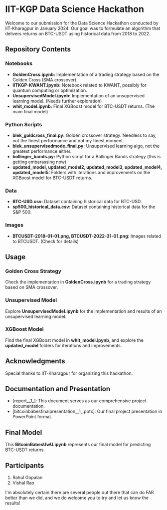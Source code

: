 # IIT-KGP Data Science Hackathon

Welcome to our submission for the Data Science Hackathon conducted by IIT-Kharagpur in January 2024. Our goal was to formulate an algorithm that delivers returns on BTC-USDT using historical data from 2018 to 2022.

## Repository Contents

### Notebooks
- **GoldenCross.ipynb:** Implementation of a trading strategy based on the Golden Cross (SMA crossover).
- **IITKGP-KWANT.ipynb:** Notebook related to KWANT, possibly for quantum computing or optimization.
- **UnsupervisedModel.ipynb:** Implementation of an unsupervised learning model. (Needs further exploration)
- **whit_model.ipynb:** Final XGBoost model for BTC-USDT returns. (The main final model)

### Python Scripts
- **blek_goldcross_final.py:** Golden crossover strategy. Needless to say, not the finest performance and not my finest moment.
- **blek_unsupervisedmode_final.py:** Unsupervised learning algo, not the greatest performance either.
- **bollinger_bands.py:** Python script for a Bollinger Bands strategy (this is getting embarassing now)
- **updated_model, updated_model2, updated_model3, updated_model4, updated_model5:** Folders with iterations and improvements on the XGBoost model for BTC-USDT returns.

### Data
- **BTC-USD.csv:** Dataset containing historical data for BTC-USD.
- **sp500_historical_data.csv:** Dataset containing historical data for the S&P 500.

### Images
- **BTCUSDT-2018-01-01.png, BTCUSDT-2022-31-01.png:** Images related to BTCUSDT. (Check for details)

## Usage

### Golden Cross Strategy
Check the implementation in **GoldenCross.ipynb** for a trading strategy based on SMA crossover.

### Unsupervised Model
Explore **UnsupervisedModel.ipynb** for the implementation and results of an unsupervised learning model.

### XGBoost Model
Find the final XGBoost model in **whit_model.ipynb**, and explore the **updated_model** folders for iterations and improvements.

## Acknowledgments
Special thanks to IIT-Kharagpur for organizing this hackathon.

## Documentation and Presentation
- [report__1_]: This document serves as our comprehensive project documentation.
- [bitcoinbabesfinalpresentation__1_.pptx]: Our final project presentation in PowerPoint format.

## Final Model
This **BitcoinBabesUwU.ipynb** represents our final model for predicting BTC-USDT returns.

## Participants
1. Rahul Gopalan
2. Vishal Rao

I'm absolutely certain there are several people out there that can do FAR better than we did, and we do welcome you to try and let us know the results!